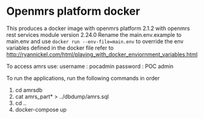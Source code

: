 # Openmrs platform docker
This produces a docker image with openmrs platform 2.1.2 with openmrs rest services module version 2.24.0
Rename the main.env.example to main.env and use
```docker run --env-file=main.env```
to override the env variables defined in the docker file  refer to http://ryannickel.com/html/playing_with_docker_enviornment_variables.html

To access amrs use:
    username : pocadmin
    password : POC admin

To run the applications, run the following commands in order 
 1. cd amrsdb
 2. cat amrs_part* > ../dbdump/amrs.sql
 3. cd ..
 4. docker-compose up
